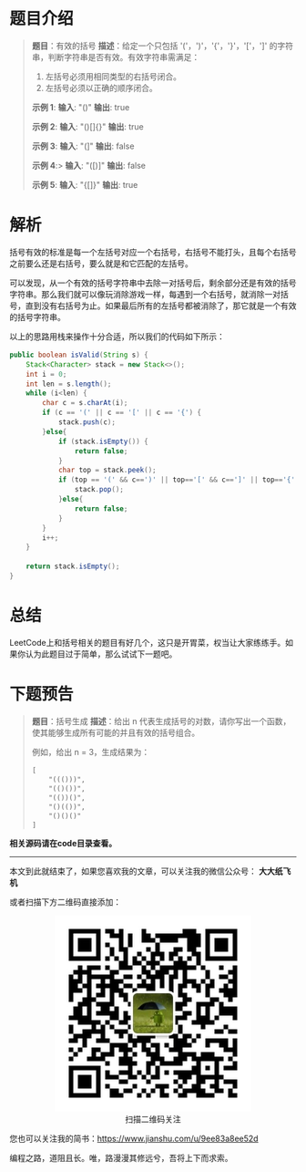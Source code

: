 # 题目介绍

> **题目**：有效的括号
> **描述**：给定一个只包括 '('，')'，'{'，'}'，'['，']' 的字符串，判断字符串是否有效。有效字符串需满足：
> 1. 左括号必须用相同类型的右括号闭合。
> 2. 左括号必须以正确的顺序闭合。
>
> **示例 1**:
> **输入**: "()"
> **输出**: true
>
> **示例 2**:
> **输入**: "()[]{}"
> **输出**: true
>
>**示例 3**:
> **输入**: "(]"
> **输出**: false
>
> **示例 4**:>
> **输入**: "([)]"
> **输出**: false
>
> **示例 5**:
> **输入**: "{[]}"
> **输出**: true

# 解析

括号有效的标准是每一个左括号对应一个右括号，右括号不能打头，且每个右括号之前要么还是右括号，要么就是和它匹配的左括号。

可以发现，从一个有效的括号字符串中去除一对括号后，剩余部分还是有效的括号字符串。那么我们就可以像玩消除游戏一样，每遇到一个右括号，就消除一对括号，直到没有右括号为止。如果最后所有的左括号都被消除了，那它就是一个有效的括号字符串。

以上的思路用栈来操作十分合适，所以我们的代码如下所示：

```java
public boolean isValid(String s) {
    Stack<Character> stack = new Stack<>();
    int i = 0;
    int len = s.length();
    while (i<len) {
        char c = s.charAt(i);
        if (c == '(' || c == '[' || c == '{') {
            stack.push(c);
        }else{
            if (stack.isEmpty()) {
                return false;
            }
            char top = stack.peek();
            if (top == '(' && c==')' || top=='[' && c==']' || top=='{' && c=='}') {
                stack.pop();
            }else{
                return false;
            }
        }            
        i++;
    }

    return stack.isEmpty();
}
```

# 总结

LeetCode上和括号相关的题目有好几个，这只是开胃菜，权当让大家练练手。如果你认为此题目过于简单，那么试试下一题吧。

# 下题预告

> **题目**：括号生成
> **描述**：给出 n 代表生成括号的对数，请你写出一个函数，使其能够生成所有可能的并且有效的括号组合。
>
> 例如，给出 n = 3，生成结果为：
> ```
> [
>     "((()))",
>     "(()())",
>     "(())()",
>     "()(())",
>     "()()()"
>]
> ```

**相关源码请在code目录查看。**

---

本文到此就结束了，如果您喜欢我的文章，可以关注我的微信公众号： **大大纸飞机** 

或者扫描下方二维码直接添加：

<div align="center"><img src ="./image/qrcode.jpg" /><br/>扫描二维码关注</div>

您也可以关注我的简书：https://www.jianshu.com/u/9ee83a8ee52d

编程之路，道阻且长。唯，路漫漫其修远兮，吾将上下而求索。